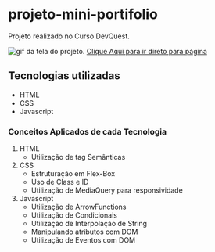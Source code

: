 # projeto-mini-portifolio
Projeto realizado no Curso DevQuest.

<img src ="./src/imagens/preview-page" alt="gif da tela do projeto.">
<a href="https://eor13.github.io/projeto-mini-portifolio/" target="_blank">Clique Aqui para ir direto para página</a>


## Tecnologias utilizadas
- HTML
- CSS
- Javascript

### Conceitos Aplicados de cada Tecnologia
<ol>
    <li>HTML
        <ul>
        <li>Utilização de tag Semânticas</li>
        </ul>
    </li>
    <li>CSS
        <ul>
        <li>Estruturação em Flex-Box</li>
        <li>Uso de Class e ID</li>
        <li>Utilização de MediaQuery para responsividade</li>
        </ul>
    </li>
    <li>Javascript
        <ul>
        <li>Utilização de ArrowFunctions</li>
        <li>Utilização de Condicionais</li>
        <li>Utilização de Interpolação de String</li>
        <li>Manipulando atributos com DOM </li>
        <li>Utilização de Eventos com DOM </li>
        </ul>
    </li>

</ol>


